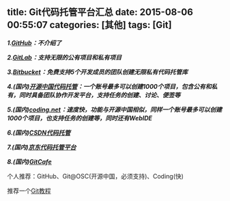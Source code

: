 title: Git代码托管平台汇总
date: 2015-08-06 00:55:07
categories: [其他]
tags: [Git]
---

***1.[GitHub](https://github.com/)：不介绍了***

***2.[GitLab](https://about.gitlab.com/)：支持无限的公有项目和私有项目***

***3.[Bitbucket](https://bitbucket.org/)：免费支持5个开发成员的团队创建无限私有代码托管库***

***4.(国内)[开源中国代码托管](http://git.oschina.net/)：一个账号最多可以创建1000个项目，包含公有和私有，同时具备团队协作开发平台，支持任务的创建、讨论、便签等***

***5.(国内)[coding.net](https://coding.net/home.html)：速度快，功能与开源中国相似，同样一个账号最多可以创建1000个项目，也支持任务的创建等，同时还有WebIDE***
<!--more-->
***6.(国内)[CSDN代码托管](https://code.csdn.net/)***

***7.(国内)[京东代码托管平台](https://code.jd.com/)***

***8.(国内)[GitCafe](https://gitcafe.com/)***

个人推荐：GitHub、Git@OSC(开源中国，必须支持)、Coding(快)

推荐一个[Git教程](http://www.liaoxuefeng.com/wiki/0013739516305929606dd18361248578c67b8067c8c017b000)